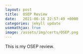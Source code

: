 ```yaml
---
layout: post
title:  OSEP Review
date:   2021-06-16 22:57:49 +0000
categories: jekyll update
usemathjax: true
image: /assets/img/certs/OSEP.png
---
```


This is my OSEP review.
